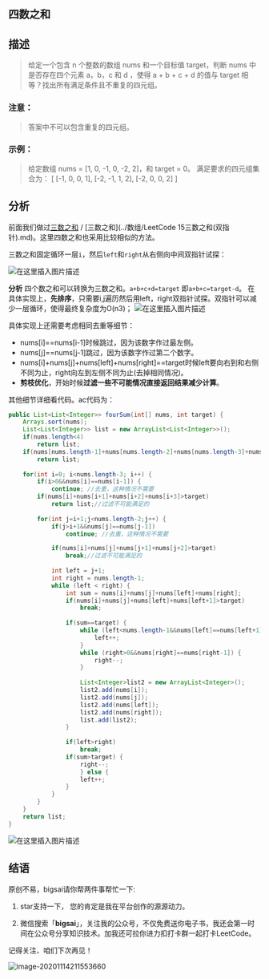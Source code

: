 ## 四数之和

## 描述

>给定一个包含 n 个整数的数组 nums 和一个目标值 target，判断 nums 中是否存在四个元素 a，b，c 和 d ，使得 a + b + c + d 的值与 target 相等？找出所有满足条件且不重复的四元组。

### 注意：

>答案中不可以包含重复的四元组。

### 示例：

>给定数组 nums = [1, 0, -1, 0, -2, 2]，和 target = 0。
>满足要求的四元组集合为：
>[
>[-1,  0, 0, 1],
>[-2, -1, 1, 2],
>[-2,  0, 0, 2]
>]

## 分析

前面我们做过[三数之和](https://bigsai.blog.csdn.net/article/details/108299163) / [三数之和](../数组/LeetCode 15三数之和(双指针).md)。这里四数之和也采用比较相似的方法。

三数之和固定循环一层`i`，然后`left`和`right`从右侧向中间双指针试探：

![在这里插入图片描述](https://img-blog.csdnimg.cn/2020090121370362.png?x-oss-process=image/watermark,type_ZmFuZ3poZW5naGVpdGk,shadow_10,text_aHR0cHM6Ly9ibG9nLmNzZG4ubmV0L3FxXzQwNjkzMTcx,size_1,color_FFFFFF,t_70#pic_center)

**分析**
四个数之和可以转换为三数之和。`a+b+c+d=target` 即`a+b+c=target-d`。
在具体实现上，**先排序**，只需要i,j遍历然后用left，right双指针试探。双指针可以减少一层循环，使得最终复杂度为O(n3)；
![在这里插入图片描述](https://img-blog.csdnimg.cn/20200901213844136.png?x-oss-process=image/watermark,type_ZmFuZ3poZW5naGVpdGk,shadow_10,text_aHR0cHM6Ly9ibG9nLmNzZG4ubmV0L3FxXzQwNjkzMTcx,size_1,color_FFFFFF,t_70#pic_center)

具体实现上还需要考虑相同去重等细节：
- nums[i]==nums[i-1]时候跳过，因为该数字作过最左侧。
- nums[j]==nums[j-1]跳过，因为该数字作过第二个数字。
- nums[i]+nums[j]+nums[left]+nums[right]==target时候left要向右到和右侧不同为止，right向左到左侧不同为止(去掉相同情况)。
- **剪枝优化**，开始时候**过滤一些不可能情况直接返回结果减少计算**。

其他细节详细看代码。ac代码为：

```java
public List<List<Integer>> fourSum(int[] nums, int target) {
    Arrays.sort(nums);
	List<List<Integer>> list = new ArrayList<List<Integer>>();
	if(nums.length<4)
        return list;
	if(nums[nums.length-1]+nums[nums.length-2]+nums[nums.length-3]+nums[nums.length-4]<target)
        return list;
    
	for(int i=0; i<nums.length-3; i++) {
        if(i>0&&nums[i]==nums[i-1]) {
            continue; //去重，这种情况不需要
		if(nums[i]+nums[i+1]+nums[i+2]+nums[i+3]>target) 
            return list;//过滤不可能满足的
                
		for(int j=i+1;j<nums.length-2;j++) {
			if(j>i+1&&nums[j]==nums[j-1]) 
                continue; //去重，这种情况不需要

            if(nums[i]+nums[j]+nums[j+1]+nums[j+2]>target)
                break;//过滤不可能满足的
            
			int left = j+1; 
            int right = nums.length-1;
			while (left < right) { 
				int sum = nums[i]+nums[j]+nums[left]+nums[right];
				if(nums[i]+nums[j]+nums[left]+nums[left+1]>target)
                    break;
				
                if(sum==target) {
					while (left<nums.length-1&&nums[left]==nums[left+1]) {
                        left++;
                    }
					while (right>0&&nums[right]==nums[right-1]) {
                        right--;
                    }
					
                    List<Integer>list2 = new ArrayList<Integer>();
					list2.add(nums[i]);
                    list2.add(nums[j]);
					list2.add(nums[left]);
                    list2.add(nums[right]);
					list.add(list2);
				}
				
                if(left>right)
                    break;
				if(sum>target) {
					right--;
					} else {
					left++;
				}					
			}
		}
	}
	return list;
}
```

![在这里插入图片描述](https://img-blog.csdnimg.cn/20200901214638292.png?x-oss-process=image/watermark,type_ZmFuZ3poZW5naGVpdGk,shadow_10,text_aHR0cHM6Ly9ibG9nLmNzZG4ubmV0L3FxXzQwNjkzMTcx,size_1,color_FFFFFF,t_70#pic_center)

## 结语

原创不易，bigsai请你帮两件事帮忙一下:

1. star支持一下， 您的肯定是我在平台创作的源源动力。

2. 微信搜索「**bigsai**」，关注我的公众号，不仅免费送你电子书，我还会第一时间在公众号分享知识技术。加我还可拉你进力扣打卡群一起打卡LeetCode。

记得关注、咱们下次再见！

![image-20201114211553660](https://img-blog.csdnimg.cn/img_convert/3cd335655373276f330fa2c16b0e20f6.png)
